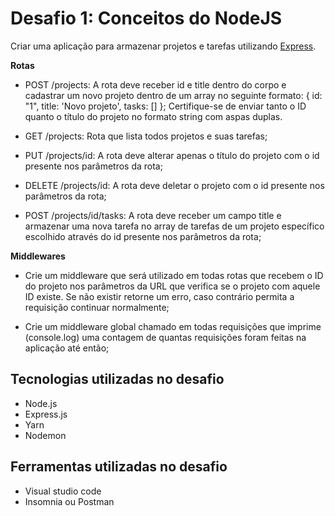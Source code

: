  # Desafio 1: Conceitos do NodeJS

Criar uma aplicação para armazenar projetos e tarefas utilizando [Express](https://expressjs.com/pt-br/starter/installing.html).

**Rotas**

 - POST /projects: A rota deve receber id e title dentro do corpo e cadastrar um novo projeto dentro de um array no seguinte formato: { id: "1", title: 'Novo projeto', tasks: [] }; Certifique-se de enviar tanto o ID quanto o título do projeto no formato string com aspas duplas.

 - GET /projects: Rota que lista todos projetos e suas tarefas;

 - PUT /projects/id: A rota deve alterar apenas o título do projeto com o id presente nos parâmetros da rota;

 - DELETE /projects/id: A rota deve deletar o projeto com o id presente nos parâmetros da rota;

 - POST /projects/id/tasks: A rota deve receber um campo title e armazenar uma nova tarefa no array de tarefas de um projeto específico escolhido através do id presente nos parâmetros da rota;
 
**Middlewares**

 - Crie um middleware que será utilizado em todas rotas que recebem o ID do projeto nos parâmetros da URL que verifica se o projeto com aquele ID existe. Se não existir retorne um erro, caso contrário permita a requisição continuar normalmente;

 - Crie um middleware global chamado em todas requisições que imprime (console.log) uma contagem de quantas requisições foram feitas na aplicação até então;
 
 ## Tecnologias utilizadas no desafio
 
 - Node.js
 - Express.js
 - Yarn
 - Nodemon
 
 ## Ferramentas utilizadas no desafio
 
 - Visual studio code
 - Insomnia ou Postman
